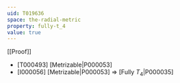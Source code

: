 ```yaml
---
uid: T019636
space: the-radial-metric
property: fully-t_4
value: true
---
```

[[Proof]]

* [T000493] [Metrizable|P000053]
* [I000056] [Metrizable|P000053] => [Fully $T_4$|P000035]

